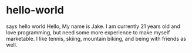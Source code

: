 # hello-world
says hello world 
Hello, My name is Jake. I am currently 21 years old and love programming, but need some more experience to make myself marketable. I like tennis, skiing, mountain biking, and being with friends as well. 
